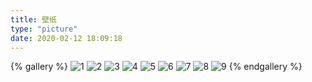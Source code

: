 ```yaml
---
title: 壁纸
type: "picture"
date: 2020-02-12 18:09:18
---
```


{% gallery %}
![1](/gallery/wallpaper/images/1.jpg)
![2](/gallery/wallpaper/images/2.jpg)
![3](/gallery/wallpaper/images/3.jpg)
![4](/gallery/wallpaper/images/4.jpg)
![5](/gallery/wallpaper/images/5.jpg)
![6](/gallery/wallpaper/images/6.png)
![7](/gallery/wallpaper/images/7.png)
![8](/gallery/wallpaper/images/8.png)
![9](/gallery/wallpaper/images/9.jpg)
{% endgallery %}

